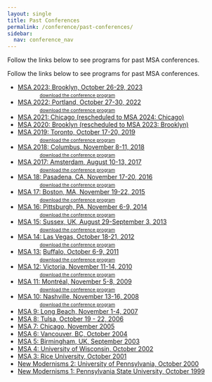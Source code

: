 ```yaml
---
layout: single
title: Past Conferences
permalink: /conference/past-conferences/
sidebar:
  nav: conference_nav
---
```


Follow the links below to see programs for past MSA conferences.

<p>Follow the links below to see programs for past MSA conferences.</p>
<ul>
	<li>
		<a href="http://msa.press.jhu.edu/conferences/msa2023/">MSA
			2023: Brooklyn, October 26-29, 2023</a>
		<br>
		<a
			href="https://msa.press.jhu.edu/conferences/msa2023/schedules/MSA_2023_Program_10_13_23.pdf"
			style="margin-left: 50px; font-size: 75%;">download the
			conference program</a>
	</li>
	<li>
		<a href="http://msa.press.jhu.edu/conferences/msa2022/">MSA
			2022: Portland, October 27-30, 2022</a>
		<br>
		<a
			href="https://msa.press.jhu.edu/conferences/msa2022/schedules/MSA2022_Final_Program.pdf"
			style="margin-left: 50px; font-size: 75%;">download the
			conference program</a>
	</li>
	<li>
		<a href="http://msa.press.jhu.edu/conferences/msa2021/">MSA
			2021: Chicago (rescheduled to MSA 2024: Chicago)</a>
		<br>
	</li>
	<li>
		<a href="http://msa.press.jhu.edu/conferences/msa2020/">MSA
			2020: Brooklyn (rescheduled to MSA 2023: Brooklyn)</a>
	</li>
	<li>
		<a href="https://msatoronto2019.org/">MSA 2019: Toronto, October
			17-20, 2019</a>
		<br>
		<a
			href="https://msa.press.jhu.edu/conferences/programs/2019 Program (Toronto).pdf"
			style="margin-left: 50px; font-size: 75%;">download the
			conference program</a>
	</li>
	<li>
		<a href="http://msa.press.jhu.edu/conferences/msa2018/">MSA
			2018: Columbus, November 8-11, 2018</a>
		<br>
		<a
			href="https://msa.press.jhu.edu/conferences/programs/2018 Program (Columbus).pdf"
			style="margin-left: 50px; font-size: 75%;">download the
			conference program</a>
	</li>
	<li>
		<a href="http://msa.press.jhu.edu/conferences/msa19/">MSA 2017:
			Amsterdam, August 10-13, 2017</a>
		<br>
		<a
			href="https://msa.press.jhu.edu/conferences/programs/2017 Program (Amsterdam).pdf"
			style="margin-left: 50px; font-size: 75%;">download the
			conference program</a>
	</li>
	<li>
		<a href="http://msa.press.jhu.edu/conferences/msa18/">MSA 18:
			Pasadena, CA, November 17-20, 2016</a>
		<br>
		<a
			href="https://msa.press.jhu.edu/conferences/programs/2016 Program (Pasadena).pdf"
			style="margin-left: 50px; font-size: 75%;">download the
			conference program</a>
	</li>
	<li>
		<a href="http://msa.press.jhu.edu/conferences/msa17/">MSA 17:
			Boston, MA, November 19-22, 2015</a>
		<br>
		<a
			href="https://msa.press.jhu.edu/conferences/programs/2015 Program (Boston).pdf"
			style="margin-left: 50px; font-size: 75%;">download the
			conference program</a>
	</li>
	<li>
		<a href="http://msa.press.jhu.edu/conferences/msa16/">MSA 16:
			Pittsburgh, PA, November 6-9, 2014</a>
		<br>
		<a
			href="https://msa.press.jhu.edu/conferences/programs/2014 Program (Pittsburgh).pdf"
			style="margin-left: 50px; font-size: 75%;">download the
			conference program</a>
	</li>
	<li>
		<a href="http://msa.press.jhu.edu/conferences/msa15/">MSA 15:
			Sussex, UK, August 29-September 3, 2013</a>
		<br>
		<a
			href="https://msa.press.jhu.edu/conferences/programs/2013 Program (Sussex).pdf"
			style="margin-left: 50px; font-size: 75%;">download the
			conference program</a>
	</li>
	<li>
		<a href="http://msa.press.jhu.edu/conferences/msa14/index.html"
			>MSA 14: Las Vegas, October 18-21, 2012</a>
		<br>
		<a
			href="https://msa.press.jhu.edu/conferences/programs/2012 Program (Vegas).pdf"
			style="margin-left: 50px; font-size: 75%;">download the
			conference program</a>
	</li>
	<li>
		<a href="/conferences/msa13/index.html">MSA 13:</a>
		<a href="/conferences/msa13/index.html">Buffalo, October 6-9,
			2011</a>
		<br>
		<a
			href="https://msa.press.jhu.edu/conferences/programs/2011 Program (Buffalo).pdf"
			style="margin-left: 50px; font-size: 75%;">download the
			conference program</a>
	</li>
	<li>
		<a href="http://msa.press.jhu.edu/conferences/msa12/">MSA 12:
			Victoria, November 11-14, 2010</a>
		<br>
		<a
			href="https://msa.press.jhu.edu/conferences/programs/2010 Program (Victoria).pdf"
			style="margin-left: 50px; font-size: 75%;">download the
			conference program</a>
	</li>
	<li>
		<a href="/conferences/msa11">MSA 11: Montréal, November 5-8,
			2009</a>
		<br>
		<a
			href="https://msa.press.jhu.edu/conferences/programs/2009 Program (Montreal).pdf"
			style="margin-left: 50px; font-size: 75%;">download the
			conference program</a>
	</li>
	<li>
		<a href="/archive/msa10">MSA 10: Nashville, November 13-16, 2008 </a>
		<br>
		<a
			href="https://msa.press.jhu.edu/conferences/programs/2008 Program (Nashville).pdf"
			style="margin-left: 50px; font-size: 75%;">download the
			conference program</a>
	</li>
	<li>
		<a href="http://msa.press.jhu.edu/archive/msa9/staging/">MSA 9:
			Long Beach, November 1-4, 2007</a>
	</li>
	<li>
		<a href="/archive/msa8">MSA 8: Tulsa, October 19 - 22, 2006</a>
	</li>
	<li>
		<a href="/archive/msa7">MSA 7: Chicago, November 2005</a>
	</li>
	<li>
		<a href="/archive/msa6">MSA 6: Vancouver, BC, October 2004</a>
	</li>
	<li>
		<a href="/archive/msa5/msa5_info.htm">MSA 5: Birmingham, UK,
			September 2003</a>
	</li>
	<li>
		<a href="/archive/msa4/msa4_info.htm">MSA 4: University of
			Wisconsin, October 2002</a>
	</li>
	<li>
		<a href="/archive/msa3">MSA 3: Rice University, October 2001</a>
	</li>
	<li>
		<a href="/archive/msa2">New Modernisms 2: University of
			Pennsylvania, October 2000</a>
	</li>
	<li>
		<a href="/archive/msa1">New Modernisms 1: Pennsylvania State
			University, October 1999</a>
	</li>
</ul>
